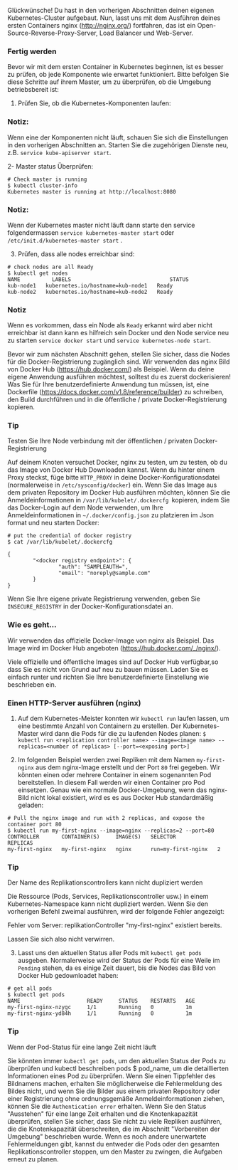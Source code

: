 Glückwünsche! Du hast in den vorherigen Abschnitten deinen eigenen Kubernetes-Cluster aufgebaut. Nun, lasst uns mit dem Ausführen deines ersten Containers nginx (http://nginx.org/) fortfahren, das ist ein Open-Source-Reverse-Proxy-Server, Load Balancer und Web-Server.

### Fertig werden

Bevor wir mit dem ersten Container in Kubernetes beginnen, ist es besser zu prüfen, ob jede Komponente wie erwartet funktioniert. Bitte befolgen Sie diese Schritte auf ihrem Master, um zu überprüfen, ob die Umgebung betriebsbereit ist:

1. Prüfen Sie, ob die Kubernetes-Komponenten laufen:

### Notiz:
Wenn eine der Komponenten nicht läuft, schauen Sie sich die Einstellungen in den vorherigen Abschnitten an. Starten Sie die zugehörigen Dienste neu, z.B. `service kube-apiserver start`.

2- Master status Überprüfen:
```
# Check master is running
$ kubectl cluster-info
Kubernetes master is running at http://localhost:8080
```

### Notiz:
Wenn der Kubernetes master nicht läuft dann starte den service folgendermassen
`service kubernetes-master start` oder `/etc/init.d/kubernetes-master start` .

3. Prüfen, dass alle nodes erreichbar sind:
```
# check nodes are all Ready
$ kubectl get nodes
NAME          LABELS                               STATUS
kub-node1   kubernetes.io/hostname=kub-node1   Ready
kub-node2   kubernetes.io/hostname=kub-node2   Ready
```
### Notiz
Wenn es vorkommen, dass ein Node als `Ready` erkannt wird aber nicht erreichbar ist dann kann es hilfreich sein Docker und den Node service neu zu starten `service docker start` und `service kubernetes-node start`.

Bevor wir zum nächsten Abschnitt gehen, stellen Sie sicher, dass die Nodes für die Docker-Registrierung zugänglich sind. Wir verwenden das nginx Bild von Docker Hub (https://hub.docker.com/) als Beispiel. Wenn du deine eigene Anwendung ausführen möchtest, solltest du es zuerst dockerisieren! Was Sie für Ihre benutzerdefinierte Anwendung tun müssen, ist, eine Dockerfile (https://docs.docker.com/v1.8/reference/builder) zu schreiben, den Build durchführen und in die öffentliche / private Docker-Registrierung kopieren.

### Tip
Testen Sie Ihre Node verbindung mit der öffentlichen / privaten Docker-Registrierung

Auf deinem Knoten versuchet Docker, nginx zu testen, um zu testen, ob du das Image von Docker Hub Downloaden kannst. Wenn du hinter einem Proxy steckst, füge bitte `HTTP_PROXY` in deine Docker-Konfigurationsdatei (normalerweise in `/etc/sysconfig/docker`) ein. Wenn Sie das Image aus dem privaten Repository im Docker Hub ausführen möchten, können Sie die Anmeldeinformationen in `/var/lib/kubelet/.dockercfg `kopieren, indem Sie das Docker-Login auf dem Node verwenden, um Ihre Anmeldeinformationen in `~/.docker/config.json` zu platzieren im Json format und neu starten Docker:
```
# put the credential of docker registry
$ cat /var/lib/kubelet/.dockercfg

{
        "<docker registry endpoint>": {
                "auth": "SAMPLEAUTH=",
                "email": "noreply@sample.com"
        }
}
```
Wenn Sie Ihre eigene private Registrierung verwenden, geben Sie `INSECURE_REGISTRY` in der Docker-Konfigurationsdatei an.

### Wie es geht…

Wir verwenden das offizielle Docker-Image von nginx als Beispiel. Das Image wird im Docker Hub angeboten (https://hub.docker.com/_/nginx/).

Viele offizielle und öffentliche Images sind auf Docker Hub verfügbar,so dass Sie es nicht von Grund auf neu zu bauen müssen. Laden Sie es einfach runter und richten Sie Ihre benutzerdefinierte Einstellung wie beschrieben ein.

### Einen HTTP-Server ausführen (nginx)

1. Auf dem Kubernetes-Meister konnten wir `kubectl run` laufen lassen, um eine bestimmte Anzahl von Containern zu erstellen. Der Kubernetes-Master wird dann die Pods für die zu laufenden Nodes planen:
`$ kubectl run <replication controller name> --image=<image name> --replicas=<number of replicas> [--port=<exposing port>]`

2. Im folgenden Beispiel werden zwei Repliken mit dem Namen `my-first-nginx` aus dem nginx-Image erstellt und der Port `80` frei gegeben. Wir könnten einen oder mehrere Container in einem sogenannten Pod bereitstellen. In diesem Fall werden wir einen Container pro Pod einsetzen. Genau wie ein normale Docker-Umgebung, wenn das nginx-Bild nicht lokal existiert, wird es es aus Docker Hub standardmäßig geladen:
```
# Pull the nginx image and run with 2 replicas, and expose the container port 80
$ kubectl run my-first-nginx --image=nginx --replicas=2 --port=80
CONTROLLER       CONTAINER(S)     IMAGE(S)   SELECTOR             REPLICAS
my-first-nginx   my-first-nginx   nginx      run=my-first-nginx   2
```

### Tip
Der Name des Replikationscontrollers <my-first-nginx> kann nicht dupliziert werden

Die Ressource (Pods, Services, Replikationscontroller usw.) in einem Kubernetes-Namespace kann nicht dupliziert werden. Wenn Sie den vorherigen Befehl zweimal ausführen, wird der folgende Fehler angezeigt:

Fehler vom Server: replikationController "my-first-nginx" existiert bereits.

Lassen Sie sich also nicht verwirren.


3. Lasst uns den aktuellen Status aller Pods mit `kubectl get pods` ausgeben. Normalerweise wird der Status der Pods für eine Weile im `Pending` stehen, da es einige Zeit dauert, bis die Nodes das Bild von Docker Hub gedownloadet haben:

```
# get all pods
$ kubectl get pods
NAME                     READY     STATUS    RESTARTS   AGE
my-first-nginx-nzygc     1/1       Running   0          1m
my-first-nginx-yd84h     1/1       Running   0          1m
```

### Tip

Wenn der Pod-Status für eine lange Zeit nicht läuft

Sie könnten immer `kubectl get pods`, um den aktuellen Status der Pods zu überprüfen und kubectl beschreiben pods $ pod_name, um die detaillierten Informationen eines Pod zu überprüfen. Wenn Sie einen Tippfehler des Bildnamens machen, erhalten Sie möglicherweise die Fehlermeldung des Bildes nicht, und wenn Sie die Bilder aus einem privaten Repository oder einer Registrierung ohne ordnungsgemäße Anmeldeinformationen ziehen, können Sie die `Authentication error` erhalten. Wenn Sie den Status "Ausstehen" für eine lange Zeit erhalten und die Knotenkapazität überprüfen, stellen Sie sicher, dass Sie nicht zu viele Repliken ausführen, die die Knotenkapazität überschreiten, die im Abschnitt "Vorbereiten der Umgebung" beschrieben wurde. Wenn es noch andere unerwartete Fehlermeldungen gibt, kannst du entweder die Pods oder den gesamten Replikationscontroller stoppen, um den Master zu zwingen, die Aufgaben erneut zu planen.